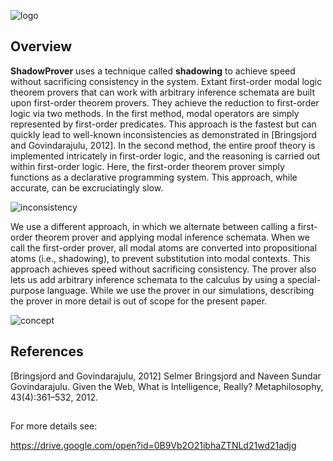 ![logo](https://raw.githubusercontent.com/naveensundarg/prover/master/docs/logo.png) 
 



## Overview

**ShadowProver** uses a technique called **shadowing** to achieve speed without sacrificing
consistency in the system. Extant first-order modal logic theorem provers that can work with arbitrary inference schemata are built upon first-order theorem provers. They achieve the reduction to first-order logic via two methods.
In the first method, modal operators are simply represented by first-order predicates. This approach is the fastest but can quickly lead to well-known inconsistencies as demonstrated
in [Bringsjord and Govindarajulu, 2012]. In the second
method, the entire proof theory is implemented intricately
in first-order logic, and the reasoning is carried out
within first-order logic. Here, the first-order theorem prover
simply functions as a declarative programming system. This
approach, while accurate, can be excruciatingly slow.

![inconsistency](https://raw.githubusercontent.com/naveensundarg/prover/master/docs/inconsistency.png) 


We use
a different approach, in which we alternate between calling
a first-order theorem prover and applying modal inference
schemata. When we call the first-order prover, all modal
atoms are converted into propositional atoms (i.e., shadowing),
to prevent substitution into modal contexts. This approach
achieves speed without sacrificing consistency. The
prover also lets us add arbitrary inference schemata to the
calculus by using a special-purpose language. While we use
the prover in our simulations, describing the prover in more
detail is out of scope for the present paper.

![concept](https://raw.githubusercontent.com/naveensundarg/prover/master/docs/concept.png) 


## References

[Bringsjord and Govindarajulu, 2012] Selmer Bringsjord and
Naveen Sundar Govindarajulu. Given the Web, What is
Intelligence, Really? Metaphilosophy, 43(4):361–532, 2012.


## 
For more details see:

https://drive.google.com/open?id=0B9Vb2O21ibhaZTNLd21wd21adjg

